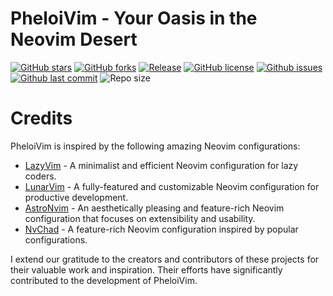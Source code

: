 # PheloiVim - Your Oasis in the Neovim Desert

[![GitHub stars](https://img.shields.io/github/stars/2giosangmitom/PheloiVim?style=for-the-badge&logo=apachespark&color=c69ff5&logoColor=D9E0EE&labelColor=302D41)](https://github.com/2giosangmitom/PheloiVim/stargazers)
[![GitHub forks](https://img.shields.io/github/forks/2giosangmitom/PheloiVim.svg?style=for-the-badge&logo=starship&color=8bd5ca&logoColor=D9E0EE&labelColor=302D41)](https://github.com/2giosangmitom/PheloiVim/forks)
[![Release](https://img.shields.io/github/v/release/PheloiVim/PheloiVim?style=for-the-badge&logo=gitbook&color=8bd5ca&logoColor=D9E0EE&labelColor=302D41)](https://github.com/PheloiVim/PheloiVim/releases/latest)
[![GitHub license](https://img.shields.io/github/license/2giosangmitom/PheloiVim?style=for-the-badge&logo=gitbook&color=ee999f&logoColor=D9E0EE&labelColor=302D41)](https://github.com/2giosangmitom/PheloiVim/blob/master/LICENSE)
[![Github issues](https://img.shields.io/github/issues/2giosangmitom/PheloiVim?style=for-the-badge&logo=bilibili&color=F5E0DC&logoColor=D9E0EE&labelColor=302D41)](https://github.com/2giosangmitom/PheloiVim/issues)
[![Github last commit](https://img.shields.io/github/last-commit/2giosangmitom/PheloiVim?style=for-the-badge&logo=github&color=8bd5ca&logoColor=D9E0EE&labelColor=302D41)](https://github.com/2giosangmitom/PheloiVim/graphs/commit-activity)
![Repo size](https://img.shields.io/github/repo-size/2giosangmitom/PheloiVim?color=%23DDB6F2&label=SIZE&logo=codesandbox&style=for-the-badge&logoColor=D9E0EE&labelColor=302D41)

# Credits

PheloiVim is inspired by the following amazing Neovim configurations:

* [LazyVim](https://github.com/LazyVim/LazyVim) - A minimalist and efficient Neovim configuration for lazy coders.
* [LunarVim](https://github.com/LunarVim/LunarVim) - A fully-featured and customizable Neovim configuration for productive development.
* [AstroNvim](https://github.com/AstroNvim/AstroNvim) - An aesthetically pleasing and feature-rich Neovim configuration that focuses on extensibility and usability.
* [NvChad](https://github.com/NvChad/NvChad) - A feature-rich Neovim configuration inspired by popular configurations.

I extend our gratitude to the creators and contributors of these projects for their valuable work and inspiration. Their efforts have significantly contributed to the development of PheloiVim.

